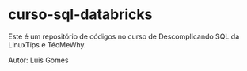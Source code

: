 # curso-sql-databricks
Este é um repositório de códigos no curso de Descomplicando SQL da LinuxTips e TéoMeWhy.

Autor: Luis Gomes
